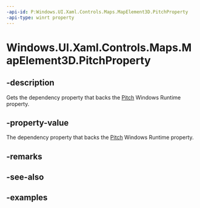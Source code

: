```yaml
---
-api-id: P:Windows.UI.Xaml.Controls.Maps.MapElement3D.PitchProperty
-api-type: winrt property
---
```


<!-- Property syntax.
public DependencyProperty PitchProperty { get; }
-->

# Windows.UI.Xaml.Controls.Maps.MapElement3D.PitchProperty

## -description
Gets the dependency property that backs the [Pitch](mapelement3d_pitch.md) Windows Runtime property.

## -property-value
The dependency property that backs the [Pitch](mapelement3d_pitch.md) Windows Runtime property.

## -remarks

## -see-also

## -examples
